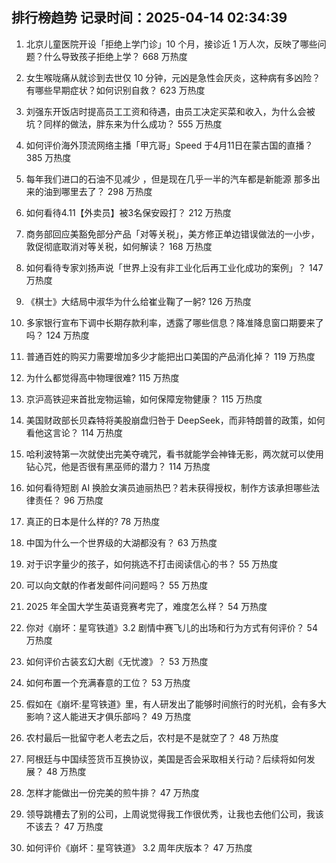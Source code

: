 
## 排行榜趋势 记录时间：2025-04-14 02:34:39
  
  1. 北京儿童医院开设「拒绝上学门诊」10 个月，接诊近 1 万人次，反映了哪些问题？什么导致孩子拒绝上学？ 668 万热度
    
  2. 女生喉咙痛从就诊到去世仅 10 分钟，元凶是急性会厌炎，这种病有多凶险？有哪些早期症状？如何识别自救？ 623 万热度
    
  3. 刘强东开饭店时提高员工工资和待遇，由员工决定买菜和收入，为什么会被坑？同样的做法，胖东来为什么成功？ 555 万热度
    
  4. 如何评价海外顶流网络主播「甲亢哥」Speed 于4月11日在蒙古国的直播？ 385 万热度
    
  5. 每年我们进口的石油不见减少 ，但是现在几乎一半的汽车都是新能源 那多出来的油到哪里去了？ 298 万热度
    
  6. 如何看待4.11【外卖员】被3名保安殴打？ 212 万热度
    
  7. 商务部回应美豁免部分产品「对等关税」，美方修正单边错误做法的一小步，敦促彻底取消对等关税，如何解读？ 168 万热度
    
  8. 如何看待专家刘扬声说「世界上没有非工业化后再工业化成功的案例」？ 147 万热度
    
  9. 《棋士》大结局中淑华为什么给崔业鞠了一躬? 126 万热度
    
  10. 多家银行宣布下调中长期存款利率，透露了哪些信息？降准降息窗口期要来了吗？ 124 万热度
    
  11. 普通百姓的购买力需要增加多少才能把出口美国的产品消化掉？ 119 万热度
    
  12. 为什么都觉得高中物理很难? 115 万热度
    
  13. 京沪高铁迎来首批宠物运输，如何保障宠物健康？ 115 万热度
    
  14. 美国财政部长贝森特将美股崩盘归咎于 DeepSeek，而非特朗普的政策，如何看他这言论？ 114 万热度
    
  15. 哈利波特第一次就使出完美夺魂咒，看书就能学会神锋无影，两次就可以使用钻心咒，他是否很有黑巫师的潜力？ 114 万热度
    
  16. 如何看待短剧 AI 换脸女演员迪丽热巴？若未获得授权，制作方该承担哪些法律责任？ 96 万热度
    
  17. 真正的日本是什么样的? 78 万热度
    
  18. 中国为什么一个世界级的大湖都没有？ 63 万热度
    
  19. 对于识字量少的孩子，如何挑选不打击阅读信心的书？ 55 万热度
    
  20. 可以向文献的作者发邮件问问题吗？ 55 万热度
    
  21. 2025 年全国大学生英语竞赛考完了，难度怎么样？ 54 万热度
    
  22. 你对《崩坏：星穹铁道》3.2 剧情中赛飞儿的出场和行为方式有何评价？ 54 万热度
    
  23. 如何评价古装玄幻大剧《无忧渡》？ 53 万热度
    
  24. 如何布置一个充满春意的工位？ 53 万热度
    
  25. 假如在《崩坏:星穹铁道》里，有人研发出了能够时间旅行的时光机，会有多大影响？这人能进天才俱乐部吗？ 49 万热度
    
  26. 农村最后一批留守老人老去之后，农村是不是就空了？ 48 万热度
    
  27. 阿根廷与中国续签货币互换协议，美国是否会采取相关行动？后续将如何发展？ 48 万热度
    
  28. 怎样才能做出一份完美的煎牛排？ 47 万热度
    
  29. 领导跳槽去了别的公司，上周说觉得我工作很优秀，让我也去他们公司，我该不该去？ 47 万热度
    
  30. 如何评价《崩坏：星穹铁道》 3.2 周年庆版本？ 47 万热度
    